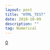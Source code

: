```yaml
---
layout: post
title: "HTML_TEST"
date: 2018-10-09
description: ""
tag: Numerical
---
```


[0](/html/numerical_analysis_0.html)